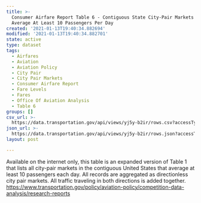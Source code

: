 ```yaml
---
title: >-
  Consumer Airfare Report Table 6 - Contiguous State City-Pair Markets That
  Average At Least 10 Passengers Per Day
created: '2021-01-13T19:40:34.882694'
modified: '2021-01-13T19:40:34.882701'
state: active
type: dataset
tags:
  - Airfares
  - Aviation
  - Aviation Policy
  - City Pair
  - City Pair Markets
  - Consumer Airfare Report
  - Fare Levels
  - Fares
  - Office Of Aviation Analysis
  - Table 6
groups: []
csv_url: >-
  https://data.transportation.gov/api/views/yj5y-b2ir/rows.csv?accessType=DOWNLOAD
json_url: >-
  https://data.transportation.gov/api/views/yj5y-b2ir/rows.json?accessType=DOWNLOAD
layout: post

---
```

Available on the internet only, this table is an expanded version of Table 1 that lists all city-pair markets in the contiguous United States that average at least 10 passengers each day.  All records are aggregated as directionless city pair markets.  All traffic traveling in both directions is added together.
https://www.transportation.gov/policy/aviation-policy/competition-data-analysis/research-reports
